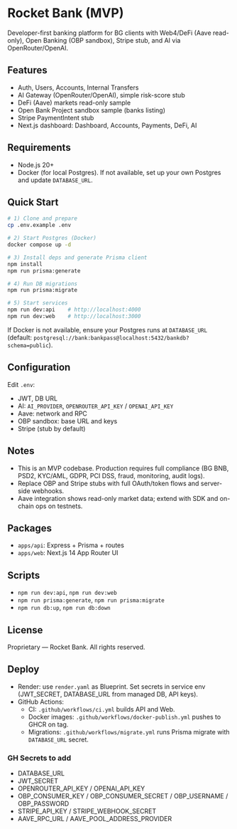 # Rocket Bank (MVP)

Developer-first banking platform for BG clients with Web4/DeFi (Aave read-only), Open Banking (OBP sandbox), Stripe stub, and AI via OpenRouter/OpenAI.

## Features
- Auth, Users, Accounts, Internal Transfers
- AI Gateway (OpenRouter/OpenAI), simple risk-score stub
- DeFi (Aave) markets read-only sample
- Open Bank Project sandbox sample (banks listing)
- Stripe PaymentIntent stub
- Next.js dashboard: Dashboard, Accounts, Payments, DeFi, AI

## Requirements
- Node.js 20+
- Docker (for local Postgres). If not available, set up your own Postgres and update `DATABASE_URL`.

## Quick Start
```bash
# 1) Clone and prepare
cp .env.example .env

# 2) Start Postgres (Docker)
docker compose up -d

# 3) Install deps and generate Prisma client
npm install
npm run prisma:generate

# 4) Run DB migrations
npm run prisma:migrate

# 5) Start services
npm run dev:api    # http://localhost:4000
npm run dev:web    # http://localhost:3000
```

If Docker is not available, ensure your Postgres runs at `DATABASE_URL` (default: `postgresql://bank:bankpass@localhost:5432/bankdb?schema=public`).

## Configuration
Edit `.env`:
- JWT, DB URL
- AI: `AI_PROVIDER`, `OPENROUTER_API_KEY` / `OPENAI_API_KEY`
- Aave: network and RPC
- OBP sandbox: base URL and keys
- Stripe (stub by default)

## Notes
- This is an MVP codebase. Production requires full compliance (BG BNB, PSD2, KYC/AML, GDPR, PCI DSS, fraud, monitoring, audit logs).
- Replace OBP and Stripe stubs with full OAuth/token flows and server-side webhooks.
- Aave integration shows read-only market data; extend with SDK and on-chain ops on testnets.

## Packages
- `apps/api`: Express + Prisma + routes
- `apps/web`: Next.js 14 App Router UI

## Scripts
- `npm run dev:api`, `npm run dev:web`
- `npm run prisma:generate`, `npm run prisma:migrate`
- `npm run db:up`, `npm run db:down`

## License
Proprietary — Rocket Bank. All rights reserved.

## Deploy
- Render: use `render.yaml` as Blueprint. Set secrets in service env (JWT_SECRET, DATABASE_URL from managed DB, API keys).
- GitHub Actions:
  - CI: `.github/workflows/ci.yml` builds API and Web.
  - Docker images: `.github/workflows/docker-publish.yml` pushes to GHCR on tag.
  - Migrations: `.github/workflows/migrate.yml` runs Prisma migrate with `DATABASE_URL` secret.

### GH Secrets to add
- DATABASE_URL
- JWT_SECRET
- OPENROUTER_API_KEY / OPENAI_API_KEY
- OBP_CONSUMER_KEY / OBP_CONSUMER_SECRET / OBP_USERNAME / OBP_PASSWORD
- STRIPE_API_KEY / STRIPE_WEBHOOK_SECRET
- AAVE_RPC_URL / AAVE_POOL_ADDRESS_PROVIDER